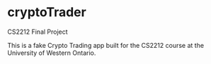 # cryptoTrader
CS2212 Final Project

This is a fake Crypto Trading app built for the CS2212 course at the University of Western Ontario.
